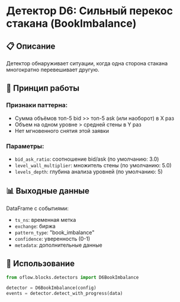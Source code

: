 # Детектор D6: Сильный перекос стакана (BookImbalance)

## 📋 Описание

Детектор обнаруживает ситуации, когда одна сторона стакана многократно перевешивает другую.

## 🔧 Принцип работы

### Признаки паттерна:
- Сумма объёмов топ-5 bid >> топ-5 ask (или наоборот) в X раз
- Объем на одном уровне > средней стены в Y раз
- Нет мгновенного снятия этой заявки

### Параметры:
- `bid_ask_ratio`: соотношение bid/ask (по умолчанию: 3.0)
- `level_wall_multiplier`: множитель стены (по умолчанию: 5.0)
- `levels_depth`: глубина анализа уровней (по умолчанию: 5)

## 📊 Выходные данные

DataFrame с событиями:
- `ts_ns`: временная метка
- `exchange`: биржа
- `pattern_type`: "book_imbalance"
- `confidence`: уверенность (0-1)
- `metadata`: дополнительные данные

## 🚀 Использование

```python
from oflow.blocks.detectors import D6BookImbalance

detector = D6BookImbalance(config)
events = detector.detect_with_progress(data)
```
